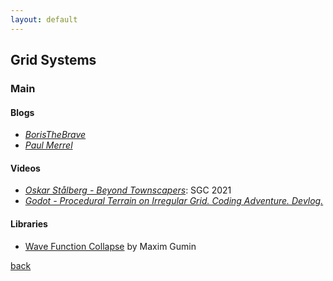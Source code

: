 ```yaml
---
layout: default
---
```


## Grid Systems

### Main

#### Blogs

* _[BorisTheBrave](https://www.boristhebrave.com/)_
* _[Paul Merrel](https://paulmerrell.org/model-synthesis/)_

#### Videos

* _[Oskar Stålberg - Beyond Townscapers](https://www.youtube.com/watch?v=Uxeo9c-PX-w)_: SGC 2021
* _[Godot - Procedural Terrain on Irregular Grid. Coding Adventure. Devlog.](https://www.youtube.com/watch?v=Jm3pLya3d9c)_

#### Libraries

* [Wave Function Collapse](https://github.com/mxgmn/WaveFunctionCollapse) by Maxim Gumin

[back](../)
